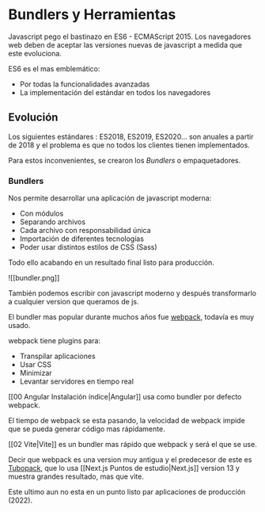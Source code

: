 
# Bundlers y Herramientas 

Javascript pego el bastinazo en ES6 - ECMAScript 2015. Los navegadores web deben de aceptar las versiones nuevas de javascript a medida que este evoluciona.

ES6 es el mas emblemático:
- Por todas la funcionalidades avanzadas
- La implementación del estándar en todos los navegadores

## Evolución 

Los siguientes estándares : ES2018, ES2019, ES2020... son anuales a partir de 2018 y el problema es que no todos los clientes tienen implementados.

Para estos inconvenientes, se crearon los _Bundlers_ o empaquetadores.

### Bundlers

Nos permite desarrollar una aplicación de javascript moderna:
- Con módulos
- Separando archivos
- Cada archivo con responsabilidad única
- Importación de diferentes tecnologías
- Poder usar distintos estilos de CSS (Sass)

Todo ello acabando en un resultado final listo para producción. 

![[bundler.png]]

También podemos escribir con javascript moderno y después transformarlo a cualquier version que queramos de js.

El bundler mas popular durante muchos años fue [webpack](https://webpack.js.org), todavía es muy usado.

webpack tiene plugins para:
- Transpilar aplicaciones
- Usar CSS
- Minimizar
- Levantar servidores en tiempo real

[[00 Angular Instalación índice|Angular]] usa como bundler por defecto webpack.

El tiempo de webpack se esta pasando, la velocidad de webpack impide que se pueda generar código mas rápidamente.

[[02 Vite|Vite]] es un bundler mas rápido que webpack y será el que se use.

Decir que webpack es una version muy antigua y el predecesor de este es [Tubopack](https://turbo.build/pack), que lo usa [[Next.js Puntos de estudio|Next.js]] version 13 y muestra grandes resultado, mas que vite. 

Este ultimo aun no esta en un punto listo par aplicaciones de producción (2022).
